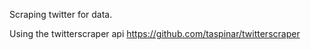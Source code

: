 Scraping twitter for data. 

Using the twitterscraper api https://github.com/taspinar/twitterscraper